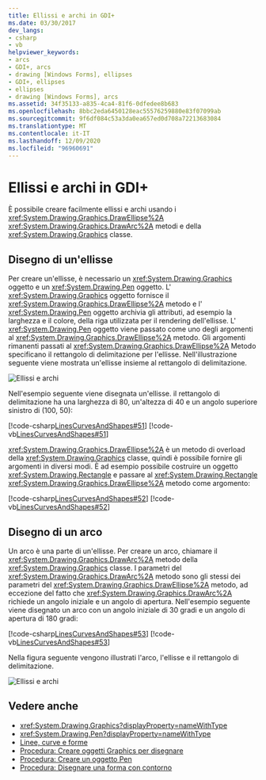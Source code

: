 ```yaml
---
title: Ellissi e archi in GDI+
ms.date: 03/30/2017
dev_langs:
- csharp
- vb
helpviewer_keywords:
- arcs
- GDI+, arcs
- drawing [Windows Forms], ellipses
- GDI+, ellipses
- ellipses
- drawing [Windows Forms], arcs
ms.assetid: 34f35133-a835-4ca4-81f6-0dfedee8b683
ms.openlocfilehash: 8bbc2eda6450128eac55576259880e83f07099ab
ms.sourcegitcommit: 9f6df084c53a3da0ea657ed0d708a72213683084
ms.translationtype: MT
ms.contentlocale: it-IT
ms.lasthandoff: 12/09/2020
ms.locfileid: "96960691"
---
```

# <a name="ellipses-and-arcs-in-gdi"></a>Ellissi e archi in GDI+
È possibile creare facilmente ellissi e archi usando i <xref:System.Drawing.Graphics.DrawEllipse%2A> <xref:System.Drawing.Graphics.DrawArc%2A> metodi e della <xref:System.Drawing.Graphics> classe.  
  
## <a name="drawing-an-ellipse"></a>Disegno di un'ellisse  
 Per creare un'ellisse, è necessario un <xref:System.Drawing.Graphics> oggetto e un <xref:System.Drawing.Pen> oggetto. L' <xref:System.Drawing.Graphics> oggetto fornisce il <xref:System.Drawing.Graphics.DrawEllipse%2A> metodo e l' <xref:System.Drawing.Pen> oggetto archivia gli attributi, ad esempio la larghezza e il colore, della riga utilizzata per il rendering dell'ellisse. L' <xref:System.Drawing.Pen> oggetto viene passato come uno degli argomenti al <xref:System.Drawing.Graphics.DrawEllipse%2A> metodo. Gli argomenti rimanenti passati al <xref:System.Drawing.Graphics.DrawEllipse%2A> Metodo specificano il rettangolo di delimitazione per l'ellisse. Nell'illustrazione seguente viene mostrata un'ellisse insieme al rettangolo di delimitazione.  
  
 ![Ellissi e archi](./media/aboutgdip02-art05.gif "Aboutgdip02_art05")  
  
 Nell'esempio seguente viene disegnata un'ellisse. il rettangolo di delimitazione ha una larghezza di 80, un'altezza di 40 e un angolo superiore sinistro di (100, 50):  
  
 [!code-csharp[LinesCurvesAndShapes#51](~/samples/snippets/csharp/VS_Snippets_Winforms/LinesCurvesAndShapes/CS/Class1.cs#51)]
 [!code-vb[LinesCurvesAndShapes#51](~/samples/snippets/visualbasic/VS_Snippets_Winforms/LinesCurvesAndShapes/VB/Class1.vb#51)]  
  
 <xref:System.Drawing.Graphics.DrawEllipse%2A> è un metodo di overload della <xref:System.Drawing.Graphics> classe, quindi è possibile fornire gli argomenti in diversi modi. È ad esempio possibile costruire un oggetto <xref:System.Drawing.Rectangle> e passare al <xref:System.Drawing.Rectangle> <xref:System.Drawing.Graphics.DrawEllipse%2A> metodo come argomento:  
  
 [!code-csharp[LinesCurvesAndShapes#52](~/samples/snippets/csharp/VS_Snippets_Winforms/LinesCurvesAndShapes/CS/Class1.cs#52)]
 [!code-vb[LinesCurvesAndShapes#52](~/samples/snippets/visualbasic/VS_Snippets_Winforms/LinesCurvesAndShapes/VB/Class1.vb#52)]  
  
## <a name="drawing-an-arc"></a>Disegno di un arco  
 Un arco è una parte di un'ellisse. Per creare un arco, chiamare il <xref:System.Drawing.Graphics.DrawArc%2A> metodo della <xref:System.Drawing.Graphics> classe. I parametri del <xref:System.Drawing.Graphics.DrawArc%2A> metodo sono gli stessi dei parametri del <xref:System.Drawing.Graphics.DrawEllipse%2A> metodo, ad eccezione del fatto che <xref:System.Drawing.Graphics.DrawArc%2A> richiede un angolo iniziale e un angolo di apertura. Nell'esempio seguente viene disegnato un arco con un angolo iniziale di 30 gradi e un angolo di apertura di 180 gradi:  
  
 [!code-csharp[LinesCurvesAndShapes#53](~/samples/snippets/csharp/VS_Snippets_Winforms/LinesCurvesAndShapes/CS/Class1.cs#53)]
 [!code-vb[LinesCurvesAndShapes#53](~/samples/snippets/visualbasic/VS_Snippets_Winforms/LinesCurvesAndShapes/VB/Class1.vb#53)]  
  
 Nella figura seguente vengono illustrati l'arco, l'ellisse e il rettangolo di delimitazione.  
  
 ![Ellissi e archi](./media/aboutgdip02-art06.gif "Aboutgdip02_art06")  
  
## <a name="see-also"></a>Vedere anche

- <xref:System.Drawing.Graphics?displayProperty=nameWithType>
- <xref:System.Drawing.Pen?displayProperty=nameWithType>
- [Linee, curve e forme](lines-curves-and-shapes.md)
- [Procedura: Creare oggetti Graphics per disegnare](how-to-create-graphics-objects-for-drawing.md)
- [Procedura: Creare un oggetto Pen](how-to-create-a-pen.md)
- [Procedura: Disegnare una forma con contorno](how-to-draw-an-outlined-shape.md)
